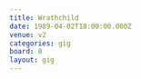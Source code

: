 ```yaml
---
title: Wrathchild
date: 1989-04-02T18:00:00.000Z
venue: v2
categories: gig
board: 8
layout: gig
---
```


